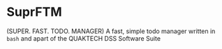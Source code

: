 # SuprFTM
(SUPER. FAST. TODO. MANAGER) A fast, simple todo manager written in ```bash``` and apart of the QUAKTECH DSS Software Suite
